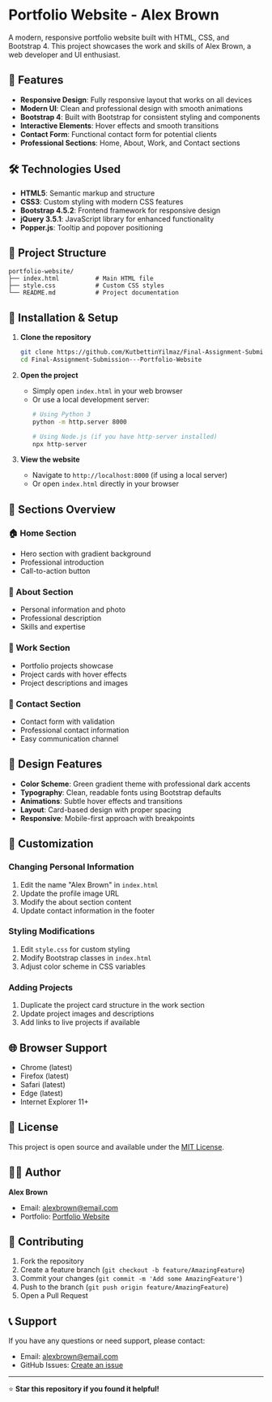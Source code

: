 # Portfolio Website - Alex Brown

A modern, responsive portfolio website built with HTML, CSS, and Bootstrap 4. This project showcases the work and skills of Alex Brown, a web developer and UI enthusiast.

## 🌟 Features

- **Responsive Design**: Fully responsive layout that works on all devices
- **Modern UI**: Clean and professional design with smooth animations
- **Bootstrap 4**: Built with Bootstrap for consistent styling and components
- **Interactive Elements**: Hover effects and smooth transitions
- **Contact Form**: Functional contact form for potential clients
- **Professional Sections**: Home, About, Work, and Contact sections

## 🛠️ Technologies Used

- **HTML5**: Semantic markup and structure
- **CSS3**: Custom styling with modern CSS features
- **Bootstrap 4.5.2**: Frontend framework for responsive design
- **jQuery 3.5.1**: JavaScript library for enhanced functionality
- **Popper.js**: Tooltip and popover positioning

## 📁 Project Structure

```
portfolio-website/
├── index.html          # Main HTML file
├── style.css           # Custom CSS styles
└── README.md           # Project documentation
```

## 🚀 Installation & Setup

1. **Clone the repository**
   ```bash
   git clone https://github.com/KutbettinYilmaz/Final-Assignment-Submission---Portfolio-Website.git
   cd Final-Assignment-Submission---Portfolio-Website
   ```

2. **Open the project**
   - Simply open `index.html` in your web browser
   - Or use a local development server:
     ```bash
     # Using Python 3
     python -m http.server 8000
     
     # Using Node.js (if you have http-server installed)
     npx http-server
     ```

3. **View the website**
   - Navigate to `http://localhost:8000` (if using a local server)
   - Or open `index.html` directly in your browser

## 📱 Sections Overview

### 🏠 Home Section
- Hero section with gradient background
- Professional introduction
- Call-to-action button

### 👤 About Section
- Personal information and photo
- Professional description
- Skills and expertise

### 💼 Work Section
- Portfolio projects showcase
- Project cards with hover effects
- Project descriptions and images

### 📧 Contact Section
- Contact form with validation
- Professional contact information
- Easy communication channel

## 🎨 Design Features

- **Color Scheme**: Green gradient theme with professional dark accents
- **Typography**: Clean, readable fonts using Bootstrap defaults
- **Animations**: Subtle hover effects and transitions
- **Layout**: Card-based design with proper spacing
- **Responsive**: Mobile-first approach with breakpoints

## 🔧 Customization

### Changing Personal Information
1. Edit the name "Alex Brown" in `index.html`
2. Update the profile image URL
3. Modify the about section content
4. Update contact information in the footer

### Styling Modifications
1. Edit `style.css` for custom styling
2. Modify Bootstrap classes in `index.html`
3. Adjust color scheme in CSS variables

### Adding Projects
1. Duplicate the project card structure in the work section
2. Update project images and descriptions
3. Add links to live projects if available

## 🌐 Browser Support

- Chrome (latest)
- Firefox (latest)
- Safari (latest)
- Edge (latest)
- Internet Explorer 11+

## 📄 License

This project is open source and available under the [MIT License](LICENSE).

## 👨‍💻 Author

**Alex Brown**
- Email: alexbrown@email.com
- Portfolio: [Portfolio Website](https://github.com/KutbettinYilmaz/Final-Assignment-Submission---Portfolio-Website/)

## 🤝 Contributing

1. Fork the repository
2. Create a feature branch (`git checkout -b feature/AmazingFeature`)
3. Commit your changes (`git commit -m 'Add some AmazingFeature'`)
4. Push to the branch (`git push origin feature/AmazingFeature`)
5. Open a Pull Request

## 📞 Support

If you have any questions or need support, please contact:
- Email: alexbrown@email.com
- GitHub Issues: [Create an issue](https://github.com/KutbettinYilmaz/Final-Assignment-Submission---Portfolio-Website/issues)

---

⭐ **Star this repository if you found it helpful!**
